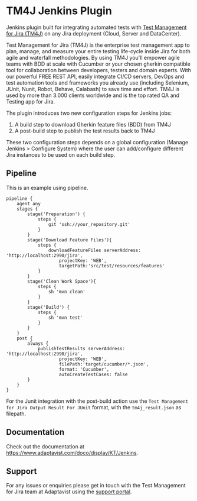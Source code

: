 # TM4J Jenkins Plugin

Jenkins plugin built for integrating automated tests with [Test Management for Jira (TM4J)](https://marketplace.atlassian.com/apps/1213259/test-management-for-jira) on any Jira deployment (Cloud, Server and DataCenter).

Test Management for Jira (TM4J) is the enterprise test management app to plan, manage, and measure your entire testing life-cycle inside Jira for both agile and waterfall methodologies. By using TM4J you'll empower agile teams with BDD at scale with Cucumber or your chosen gherkin compatible tool for collaboration between developers, testers and domain experts. With our powerful FREE REST API, easily integrate CI/CD servers, DevOps and test automation tools and frameworks you already use (including Selenium, JUnit, Nunit, Robot, Behave, Calabash) to save time and effort. TM4J is used by more than 3.000 clients worldwide and is the top rated QA and Testing app for Jira.

The plugin introduces two new configuration steps for Jenkins jobs:

1. A build step to download Gherkin feature files (BDD) from TM4J
1. A post-build step to publish the test results back to TM4J

These two configuration steps depends on a global configuration (Manage Jenkins > Configure System)
where the user can add/configure different Jira instances to be used on each build step.

## Pipeline

This is an example using pipeline.

```
pipeline {
    agent any
    stages {
        stage('Preparation') {
            steps {
                git 'ssh://your_repository.git'
            }
        }
        stage('Download Feature Files'){
            steps {
                downloadFeatureFiles serverAddress: 'http://localhost:2990/jira',
                    projectKey: 'WEB',
                    targetPath:'src/test/resources/features'
            }
        }
        stage('Clean Work Space'){
            steps {
                sh 'mvn clean'
            }
        }
        stage('Build') {
            steps {
                sh 'mvn test'
            }
        }
    }
    post {
        always {
            publishTestResults serverAddress: 'http://localhost:2990/jira',
                    projectKey: 'WEB',
                    filePath:'target/cucumber/*.json',
                    format: 'Cucumber',
                    autoCreateTestCases: false
        }
    }
}

```

For the Junit integration with the post-build action use the `Test Management for Jira Output Result For JUnit` format, with the `tm4j_result.json` as filepath.

## Documentation

Check out the documentation at https://www.adaptavist.com/doco/display/KT/Jenkins.

## Support

For any issues or enquiries please get in touch with the Test Management for Jira team at Adaptavist using the [support portal](https://productsupport.adaptavist.com/servicedesk/customer/portal/27).
